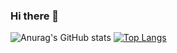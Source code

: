 ### Hi there 👋
![Anurag's GitHub stats](https://github-readme-stats.vercel.app/api?username=nokrolikno&theme=synthwave&show_icons=true)
[![Top Langs](https://github-readme-stats.vercel.app/api/top-langs/?username=nokrolikno&layout=compact&theme=synthwave)](https://github.com/anuraghazra/github-readme-stats)
<!--
**nokrolikno/nokrolikno** is a ✨ _special_ ✨ repository because its `README.md` (this file) appears on your GitHub profile.

Here are some ideas to get you started:

- 🔭 I’m currently working on ...
- 🌱 I’m currently learning ...
- 👯 I’m looking to collaborate on ...
- 🤔 I’m looking for help with ...
- 💬 Ask me about ...
- 📫 How to reach me: ...
- 😄 Pronouns: ...
- ⚡ Fun fact: ...
-->
